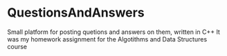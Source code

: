 # QuestionsAndAnswers

Small platform for posting quetions and answers on them, written in C++
It was my homework assignment for the Algotithms and Data Structures course
